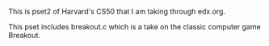 This is pset2 of Harvard's CS50 that I am taking through edx.org.

This pset includes breakout.c which is a take on the classic computer game Breakout.
